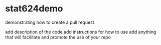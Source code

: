 # stat624demo
demonstrating how to create a pull request

add description of the code
add instructions for how to use
add anything that will facilitate and promote the use of your repo
